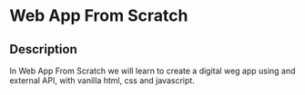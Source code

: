 # Web App From Scratch

## Description
In Web App From Scratch we will learn to create a digital weg app using and external API, with vanilla html, css and javascript. 